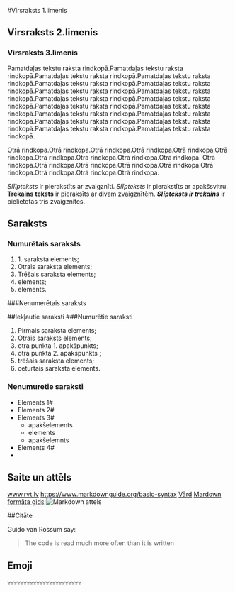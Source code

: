 #Virsraksts 1.limenis
## Virsraksts 2.limenis
### Virsraksts 3.limenis

Pamatdaļas tekstu raksta rindkopā.Pamatdaļas tekstu raksta rindkopā.Pamatdaļas tekstu raksta rindkopā.Pamatdaļas tekstu raksta rindkopā.Pamatdaļas tekstu raksta rindkopā.Pamatdaļas tekstu raksta rindkopā.Pamatdaļas tekstu raksta rindkopā.Pamatdaļas tekstu raksta rindkopā.Pamatdaļas tekstu raksta rindkopā.Pamatdaļas tekstu raksta rindkopā.Pamatdaļas tekstu raksta rindkopā.Pamatdaļas tekstu raksta rindkopā.Pamatdaļas tekstu raksta rindkopā.Pamatdaļas tekstu raksta rindkopā.Pamatdaļas tekstu raksta rindkopā.Pamatdaļas tekstu raksta rindkopā.Pamatdaļas tekstu raksta rindkopā.Pamatdaļas tekstu raksta rindkopā.

Otrā rindkopa.Otrā rindkopa.Otrā rindkopa.Otrā rindkopa.Otrā rindkopa.Otrā rindkopa.Otrā rindkopa.Otrā rindkopa.Otrā rindkopa.Otrā rindkopa.
Otrā rindkopa.Otrā rindkopa.Otrā rindkopa.Otrā rindkopa.Otrā rindkopa.Otrā rindkopa.Otrā rindkopa.Otrā rindkopa.Otrā rindkopa.

*Slīipteksts* ir pierakstīts ar zvaigznīti.
_Slīpteksts_ ir pierakstīts ar apakšsvitru.
**Trekains teksts** ir pieraksīts ar divam zvaigznītēm.
***Slīpteksts ir trekains*** ir pielietotas tris zvaigznites.

## Saraksts
### Numurētais saraksts 

1. 1\. saraksta elements;
2.  Otrais saraksta elements;
3.  Trēšais saraksta elements;
56. elements;
4. elements.

###Nenumerētais saraksts 





##Iekļautie saraksti
###Numurētie saraksti

1. Pirmais saraksta elements;
2. Otrais saraksts elements;
  1. otra punkta 1. apakšpunkts;
  2. otra punkta 2. apakšpunkts ;
3. trēšais saraksta elements;
4. ceturtais saraksta elements.

### Nenumuretie saraksti

- Elements 1#
- Elements 2#
- Elements 3#
   - apakšelements
   - elements
  - apakšelemnts
- Elements 4#
- 
## Saite un attēls
www.rvt.lv
https://www.markdownguide.org/basic-syntax
[Vārd](https://www.markdownguide.org)
[Mardown formāta gids](https://www.markdownguide.org)
![Markdown attels](https://cdn.iconscout.com/icon/free/png-256/free-markdown-5285267-4406704.png?f=webp&w=256)

##Citāte

Guido van Rossum say:
>The code is read much more often than it is written

## Emoji
💀💀💀💀💀💀💀💀💀💀💀💀💀💀💀💀💀💀💀💀💀💀💀


















